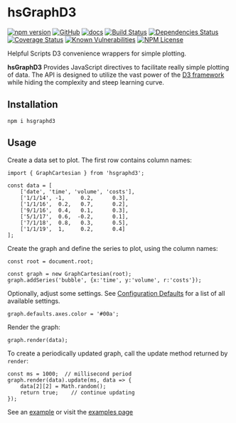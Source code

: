 hsGraphD3
========
[![npm version](https://badge.fury.io/js/hsgraphd3.svg)](https://badge.fury.io/js/hsgraphd3)
[![GitHub](https://img.shields.io/badge/GitHub-hsGraphD3-blue.svg)](https://github.com/helpfulscripts/hsgraphd3)
[![docs](https://img.shields.io/badge/hsDocs-hsGraphD3-blue.svg)](https://helpfulscripts.github.io/hsGraphD3/#!/api/hsGraphD3/0)
[![Build Status](https://travis-ci.org/HelpfulScripts/hsGraphD3.svg?branch=master)](https://travis-ci.org/HelpfulScripts/hsGraphD3)
[![Dependencies Status](https://david-dm.org/helpfulscripts/hsgraphd3.svg)](https://david-dm.org/helpfulscripts/hsgraphd3)
[![Coverage Status](https://coveralls.io/repos/github/HelpfulScripts/hsGraphD3/badge.svg?branch=master)](https://coveralls.io/github/HelpfulScripts/hsGraphD3?branch=master)
[![Known Vulnerabilities](https://snyk.io/test/github/HelpfulScripts/hsGraphD3/badge.svg?targetFile=package.json)](https://snyk.io/test/github/HelpfulScripts/hsGraphD3?targetFile=package.json)
[![NPM License](https://img.shields.io/badge/license-MIT-brightgreen.svg)](https://www.npmjs.com/package/hsgraphd3)

Helpful Scripts D3 convenience wrappers for simple plotting.

**hsGraphD3** Provides JavaScript directives to facilitate really simple plotting of data. The API is designed to utilize the vast power of the [D3 framework](d3js.org) while hiding the complexity and steep learning curve.

## Installation
`npm i hsgraphd3`

## Usage
Create a data set to plot. The first row contains column names: 
```
import { GraphCartesian } from 'hsgraphd3';

const data = [
    ['date', 'time', 'volume', 'costs'], 
    ['1/1/14', -1,     0.2,      0.3], 
    ['1/1/16',  0.2,   0.7,      0.2], 
    ['9/1/16',  0.4,   0.1,      0.3],
    ['5/1/17',  0.6,  -0.2,      0.1], 
    ['7/1/18',  0.8,   0.3,      0.5], 
    ['1/1/19',  1,     0.2,      0.4]
];
```

Create the graph and define the series to plot, using the column names:
```
const root = document.root;

const graph = new GraphCartesian(root);
graph.addSeries('bubble', {x:'time', y:'volume', r:'costs'});
```

Optionally, adjust some settings. See [Configuration Defaults](https://helpfulscripts.github.io/hsGraphD3/#!/api/hsGraphD3/hsGraphD3.Settings) for a list of all available settings.
```
graph.defaults.axes.color = '#00a';
```

Render the graph:
```
graph.render(data);
```

To create a periodically updated graph, call the update method returned by `render`:
```
const ms = 1000;  // millisecond period
graph.render(data).update(ms, data => {
    data[2][2] = Math.random();
    return true;    // continue updating
});
``` 

See an [example](https://helpfulscripts.github.io/hsGraphD3/#!/api/hsGraphD3/0) or visit the 
[examples page](indexlocal.html#!/api/hsGraphD3/hsGraphD3.examples)
